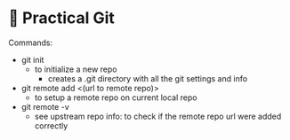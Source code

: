 # 📓 Practical Git

Commands:
- git init
    - to initialize a new repo
        - creates a .git directory with all the git settings and info
- git remote add <(url to remote repo)>
    - to setup a remote repo on current local repo
- git remote -v 
    - see upstream repo info: to check if the remote repo url were added correctly

